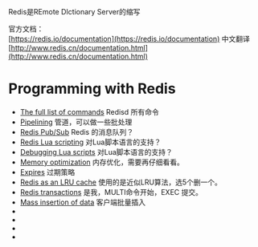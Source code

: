 Redis是REmote DIctionary Server的缩写  

官方文档：  
[https://redis.io/documentation](https://redis.io/documentation)
中文翻译
[http://www.redis.cn/documentation.html](http://www.redis.cn/documentation.html)

# Programming with Redis
* [The full list of commands](https://redis.io/commands) Redisd 所有命令
* [Pipelining](https://redis.io/topics/pipelining) 管道，可以做一些批处理
* [Redis Pub/Sub](https://redis.io/topics/pubsub) Redis 的消息队列？
* [Redis Lua scripting](https://redis.io/commands/eval) 对Lua脚本语言的支持？
* [Debugging Lua scripts](https://redis.io/topics/ldb) 对Lua脚本语言的支持？
* [Memory optimization](https://redis.io/topics/memory-optimization) 内存优化，需要再仔细看看。
* [Expires](https://redis.io/commands/expire) 过期策略
* [Redis as an LRU cache](https://redis.io/topics/lru-cache) 使用的是近似LRU算法，选5个删一个。
* [Redis transactions](https://redis.io/topics/transactions) 是我，MULTI命令开始，EXEC 提交。
* [Mass insertion of data](https://redis.io/topics/mass-insert) 客户端批量插入
* []()
* []()
* []()
* []()

